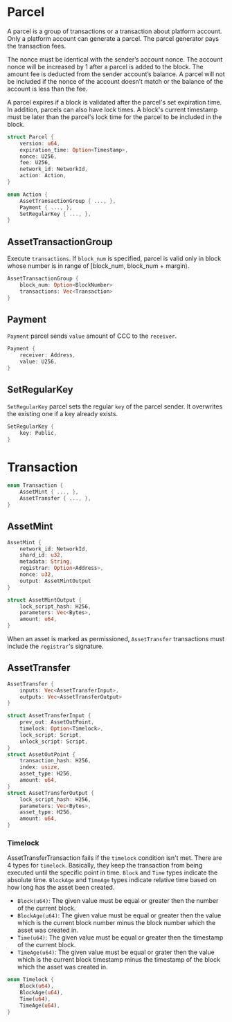 # Parcel

A parcel is a group of transactions or a transaction about platform account. Only a platform account can generate a parcel. The parcel generator pays the transaction fees.

The nonce must be identical with the sender’s account nonce. The account nonce will be increased by 1 after a parcel is added to the block. The amount fee is deducted from the sender account’s balance. A parcel will not be included if the nonce of the account doesn’t match or the balance of the account is less than the fee.

A parcel expires if a block is validated after the parcel's set expiration time. In addition, parcels can also have lock times. A block's current timestamp must be later than the parcel's lock time for the parcel to be included in the block.

```rust
struct Parcel {
    version: u64,
    expiration_time: Option<Timestamp>,
    nonce: U256,
    fee: U256,
    network_id: NetworkId,
    action: Action,
}

enum Action {
    AssetTransactionGroup { ..., },
    Payment { ..., },
    SetRegularKey { ..., },
}
```

## AssetTransactionGroup

Execute `transactions`. If `block_num` is specified, parcel is valid only in block whose number is in range of [block_num, block_num + margin).

```rust
AssetTransactionGroup {
    block_num: Option<BlockNumber>
    transactions: Vec<Transaction>
}
```

## Payment

`Payment` parcel sends `value` amount of CCC to the `receiver`.

```rust
Payment {
    receiver: Address,
    value: U256,
}
```

## SetRegularKey

`SetRegularKey` parcel sets the regular `key` of the parcel sender. It overwrites the existing one if a key already exists.

```rust
SetRegularKey {
    key: Public,
}
```

# Transaction

```rust
enum Transaction {
    AssetMint { ..., },
    AssetTransfer { ..., },
}
```

## AssetMint

```rust
AssetMint {
    network_id: NetworkId,
    shard_id: u32,
    metadata: String,
    registrar: Option<Address>,
    nonce: u32,
    output: AssetMintOutput
}

struct AssetMintOutput {
    lock_script_hash: H256,
    parameters: Vec<Bytes>,
    amount: u64,
}
```

When an asset is marked as permissioned, `AssetTransfer` transactions must include the `registrar`'s signature.

## AssetTransfer

```rust
AssetTransfer {
    inputs: Vec<AssetTransferInput>,
    outputs: Vec<AssetTransferOutput>
}

struct AssetTransferInput {
    prev_out: AssetOutPoint,
    timelock: Option<Timelock>,
    lock_script: Script,
    unlock_script: Script,
}
struct AssetOutPoint {
    transaction_hash: H256,
    index: usize,
    asset_type: H256,
    amount: u64,
}
struct AssetTransferOutput {
    lock_script_hash: H256,
    parameters: Vec<Bytes>,
    asset_type: H256,
    amount: u64,
}
```

### Timelock

AssetTransferTransaction fails if the `timelock` condition isn't met. There are 4 types for `timelock`. Basically, they keep the transaction from being executed until the specific point in time. `Block` and `Time` types indicate the absolute time. `BlockAge` and `TimeAge` types indicate relative time based on how long has the asset been created.

- `Block(u64)`: The given value must be equal or greater then the number of the current block.
- `BlockAge(u64)`: The given value must be equal or greater then the value which is the current block number minus the block number which the asset was created in.
- `Time(u64)`: The given value must be equal or greater then the timestamp of the current block.
- `TimeAge(u64)`: The given value must be equal or grater then the value which is the current block timestamp minus the timestamp of the block which the asset was created in.

```rust
enum Timelock {
    Block(u64),
    BlockAge(u64),
    Time(u64),
    TimeAge(u64),
}
```

